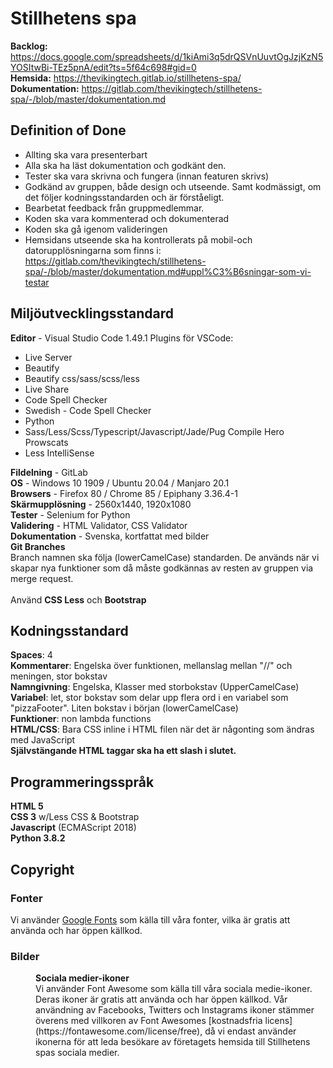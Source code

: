 # Stillhetens spa
**Backlog:** https://docs.google.com/spreadsheets/d/1kiAmi3q5drQSVnUuvtOgJzjKzN5YOSItwBi-TEz5pnA/edit?ts=5f64c698#gid=0 <br>
**Hemsida:** https://thevikingtech.gitlab.io/stillhetens-spa/<br>
**Dokumentation:** https://gitlab.com/thevikingtech/stillhetens-spa/-/blob/master/dokumentation.md

## Definition of Done
- Allting ska vara presenterbart
- Alla ska ha läst dokumentation och godkänt den.
- Tester ska vara skrivna och fungera (innan featuren skrivs) 
- Godkänd av gruppen, både design och utseende. Samt kodmässigt, om det följer kodningsstandarden och är förståeligt.
- Bearbetat feedback från gruppmedlemmar.
- Koden ska vara kommenterad och dokumenterad
- Koden ska gå igenom valideringen
- Hemsidans utseende ska ha kontrollerats på mobil-och datorupplösningarna som finns i: https://gitlab.com/thevikingtech/stillhetens-spa/-/blob/master/dokumentation.md#uppl%C3%B6sningar-som-vi-testar

## Miljöutvecklingsstandard

**Editor** - Visual Studio Code 1.49.1
Plugins för VSCode:
- Live Server
- Beautify
- Beautify css/sass/scss/less
- Live Share
- Code Spell Checker
- Swedish - Code Spell Checker
- Python
- Sass/Less/Scss/Typescript/Javascript/Jade/Pug Compile Hero Prowscats
- Less IntelliSense

**Fildelning** - GitLab <br>
**OS** - Windows 10 1909 / Ubuntu 20.04 / Manjaro 20.1<br>
**Browsers** - Firefox 80 / Chrome 85 / Epiphany 3.36.4-1  <br>
**Skärmupplösning** - 2560x1440, 1920x1080 <br>
**Tester** - Selenium for Python <br>
**Validering** - HTML Validator, CSS Validator <br>
**Dokumentation** - Svenska, kortfattat med bilder <br>
**Git Branches** <br>
Branch namnen ska följa (lowerCamelCase) standarden. 
De används när vi skapar nya funktioner som då måste godkännas av resten av gruppen via merge request. <br> <br>
Använd **CSS Less** och **Bootstrap**

## Kodningsstandard
**Spaces**: 4 <br>
**Kommentarer**: Engelska över funktionen, mellanslag mellan "//" och meningen, stor bokstav <br>
**Namngivning**: Engelska, Klasser med storbokstav (UpperCamelCase) <br>
**Variabel**: let, stor bokstav som delar upp flera ord i en variabel som "pizzaFooter". Liten bokstav i början (lowerCamelCase) <br>
**Funktioner**: non lambda functions <br>
**HTML/CSS**: Bara CSS inline i HTML filen när det är någonting som ändras med JavaScript <br>
**Självstängande HTML taggar ska ha ett slash i slutet.** 

## Programmeringsspråk
**HTML 5** <br>
**CSS 3** w/Less CSS & Bootstrap <br>
**Javascript** (ECMAScript 2018) <br>
**Python 3.8.2** <br>

## Copyright

### Fonter
Vi använder [Google Fonts](https://fonts.google.com/) som källa till våra fonter, vilka är gratis att använda och har öppen källkod.

### Bilder
<dl>
<dd><b>Sociala medier-ikoner</b></dd>
<dd>Vi använder Font Awesome som källa till våra sociala medie-ikoner. Deras ikoner är gratis att använda och har öppen källkod. Vår användning av Facebooks, Twitters och Instagrams ikoner stämmer överens med villkoren av Font Awesomes [kostnadsfria licens](https://fontawesome.com/license/free), då vi endast använder ikonerna för att leda besökare av företagets hemsida till Stillhetens spas sociala medier.</dd>
</dl>
